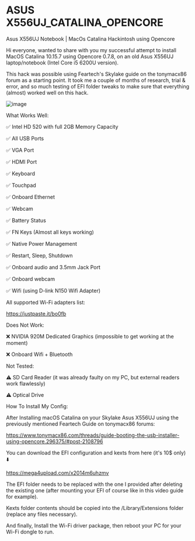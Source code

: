 # ASUS X556UJ_CATALINA_OPENCORE
Asus X556UJ Notebook | MacOs Catalina Hackintosh using Opencore

Hi everyone, wanted to share with you my successful attempt to install MacOS Catalina 10.15.7 using Opencore 0.7.8, on an old Asus X556UJ laptop/notebook (Intel Core i5 6200U version).

This hack was possible using Feartech's Skylake guide on the tonymacx86 forum as a starting point. It took me a couple of months of research, trial & error, and so much testing of EFI folder tweaks to make sure that everything (almost) worked well on this hack.

![image](https://github.com/axiiiz/X556UJ_CATALINA_OPENCORE/assets/84526805/e02ac2b9-604a-48f5-8f66-3202d885f75c)

What Works Well:

✅ Intel HD 520 with full 2GB Memory Capacity

✅ All USB Ports

✅ VGA Port

✅ HDMI Port

✅ Keyboard

✅ Touchpad

✅ Onboard Ethernet

✅ Webcam

✅ Battery Status

✅ FN Keys (Almost all keys working)

✅ Native Power Management

✅ Restart, Sleep, Shutdown

✅ Onboard audio and 3.5mm Jack Port

✅ Onboard webcam

✅ Wifi (using D-link N150 Wifi Adapter)


All supported Wi-Fi adapters list:


 https://justpaste.it/bo0fb
 

Does Not Work:

❌ NVIDIA 920M Dedicated Graphics (impossible to get working at the moment)

❌ Onboard Wifi + Bluetooth

 

Not Tested:

⚠️ SD Card Reader (it was already faulty on my PC, but external readers work flawlessly)

⚠️ Optical Drive

 

How To Install My Config:

After Installing macOS Catalina on your Skylake Asus X556UJ using the previously mentioned Feartech Guide on tonymacx86 forums:

https://www.tonymacx86.com/threads/guide-booting-the-usb-installer-using-opencore.296375/#post-2108796

You can download the EFI configuration and kexts from here (it's 10$ only) ⬇️

https://mega4upload.com/x2014m6uhzmv

The EFI folder needs to be replaced with the one I provided after deleting the existing one (after mounting your EFI of course like in this video guide for example).

Kexts folder contents should be copied into the /Library/Extensions folder (replace any files necessary).

And finally, Install the Wi-Fi driver package, then reboot your PC for your Wi-Fi dongle to run.
